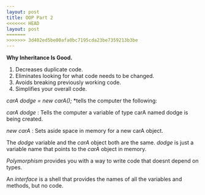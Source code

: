 ```yaml
---
layout: post
title: OOP Part 2
<<<<<<< HEAD
layout: post
=======
>>>>>>> 3d402ed5be00afa0bc7195cda23be7359213b3be
---
```


**Why Inheritance Is Good.**

1. Decreases duplicate code.
2. Eliminates looking for what code needs to be changed.
3. Avoids breaking previously working code.
4. Simplifies your overall code.

*carA dodge = new carA();*  *tells the computer the following:

*carA dodge* : Tells the computer a variable of type carA named dodge is being created.

*new carA* : Sets aside space in memory for a new carA object.

The *dodge* variable and the *carA* object both are the same. *dodge* is just a variable name that points to the *carA* object in memory.

*Polymorphism* provides you with a way to write code that doesnt depend on types.

An *interface* is a shell that provides the names of all the variables and methods, but no code.
